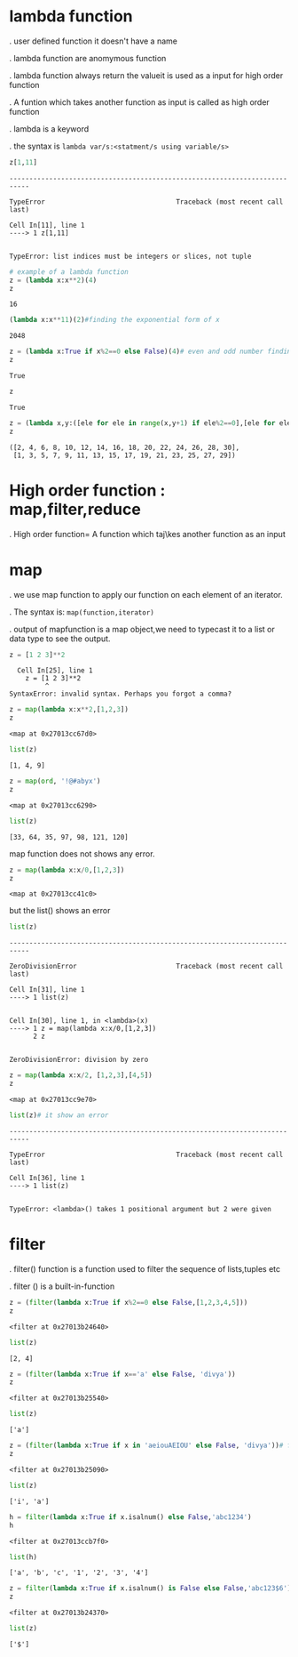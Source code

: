 # lambda function

. user defined function it doesn't have a name

. lambda function are anomymous function

. lambda function always return the valueit is used as a input for high order function

. A funtion which takes another function as input is called as high order function

. lambda is a keyword

. the syntax is `lambda var/s:<statment/s using variable/s>`



```python
z[1,11]
```


    ---------------------------------------------------------------------------

    TypeError                                 Traceback (most recent call last)

    Cell In[11], line 1
    ----> 1 z[1,11]
    

    TypeError: list indices must be integers or slices, not tuple



```python
# example of a lambda function
z = (lambda x:x**2)(4)
z
```




    16




```python
(lambda x:x**11)(2)#finding the exponential form of x
```




    2048




```python
z = (lambda x:True if x%2==0 else False)(4)# even and odd number finding in single line
z
```




    True




```python
z
```




    True




```python
z = (lambda x,y:([ele for ele in range(x,y+1) if ele%2==0],[ele for ele in range(x,y+1) if ele%2!=0]))(1,30)
z
```




    ([2, 4, 6, 8, 10, 12, 14, 16, 18, 20, 22, 24, 26, 28, 30],
     [1, 3, 5, 7, 9, 11, 13, 15, 17, 19, 21, 23, 25, 27, 29])



# High order function : map,filter,reduce

 . High order function= A function which taj\kes another function as an input

# map

. we use map function to apply our function on each element of an iterator.

. The syntax is: `map(function,iterator)`

. output of mapfunction is a map object,we need to typecast it to a list or data type to see the output.


```python
z = [1 2 3]**2
```


      Cell In[25], line 1
        z = [1 2 3]**2
             ^
    SyntaxError: invalid syntax. Perhaps you forgot a comma?
    



```python
z = map(lambda x:x**2,[1,2,3])
z
```




    <map at 0x27013cc67d0>




```python
list(z)
```




    [1, 4, 9]




```python
z = map(ord, '!@#abyx')
z
```




    <map at 0x27013cc6290>




```python
list(z)
```




    [33, 64, 35, 97, 98, 121, 120]



map function does not shows any error.


```python
z = map(lambda x:x/0,[1,2,3])
z
```




    <map at 0x27013cc41c0>



but the list() shows an error


```python
list(z)
```


    ---------------------------------------------------------------------------

    ZeroDivisionError                         Traceback (most recent call last)

    Cell In[31], line 1
    ----> 1 list(z)
    

    Cell In[30], line 1, in <lambda>(x)
    ----> 1 z = map(lambda x:x/0,[1,2,3])
          2 z
    

    ZeroDivisionError: division by zero



```python
z = map(lambda x:x/2, [1,2,3],[4,5])
z
```




    <map at 0x27013cc9e70>




```python
list(z)# it show an error
```


    ---------------------------------------------------------------------------

    TypeError                                 Traceback (most recent call last)

    Cell In[36], line 1
    ----> 1 list(z)
    

    TypeError: <lambda>() takes 1 positional argument but 2 were given


# filter

. filter() function is a function used to filter the sequence of lists,tuples etc

. filter () is a built-in-function


```python
z = (filter(lambda x:True if x%2==0 else False,[1,2,3,4,5]))
z
```




    <filter at 0x27013b24640>




```python
list(z)
```




    [2, 4]




```python
z = (filter(lambda x:True if x=='a' else False, 'divya'))
z
```




    <filter at 0x27013b25540>




```python
list(z)
```




    ['a']




```python
z = (filter(lambda x:True if x in 'aeiouAEIOU' else False, 'divya'))# for finding the vowels in a string
z
```




    <filter at 0x27013b25090>




```python
list(z)
```




    ['i', 'a']




```python
h = filter(lambda x:True if x.isalnum() else False,'abc1234')
h
```




    <filter at 0x27013ccb7f0>




```python
list(h)
```




    ['a', 'b', 'c', '1', '2', '3', '4']




```python
z = filter(lambda x:True if x.isalnum() is False else False,'abc123$6')
z
```




    <filter at 0x27013b24370>




```python
list(z)
```




    ['$']




```python

```
